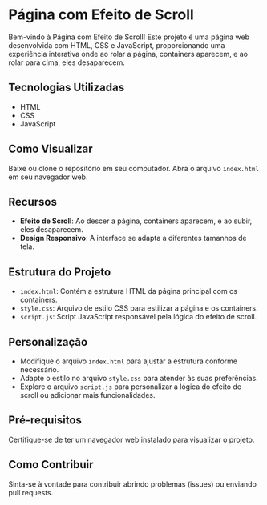 # Página com Efeito de Scroll

Bem-vindo à Página com Efeito de Scroll! Este projeto é uma página web desenvolvida com HTML, CSS e JavaScript, proporcionando uma experiência interativa onde ao rolar a página, containers aparecem, e ao rolar para cima, eles desaparecem.

## Tecnologias Utilizadas

- HTML
- CSS
- JavaScript

## Como Visualizar

Baixe ou clone o repositório em seu computador.
Abra o arquivo `index.html` em seu navegador web.

## Recursos

- **Efeito de Scroll**: Ao descer a página, containers aparecem, e ao subir, eles desaparecem.
- **Design Responsivo**: A interface se adapta a diferentes tamanhos de tela.

## Estrutura do Projeto

- `index.html`: Contém a estrutura HTML da página principal com os containers.
- `style.css`: Arquivo de estilo CSS para estilizar a página e os containers.
- `script.js`: Script JavaScript responsável pela lógica do efeito de scroll.

## Personalização

- Modifique o arquivo `index.html` para ajustar a estrutura conforme necessário.
- Adapte o estilo no arquivo `style.css` para atender às suas preferências.
- Explore o arquivo `script.js` para personalizar a lógica do efeito de scroll ou adicionar mais funcionalidades.

## Pré-requisitos

Certifique-se de ter um navegador web instalado para visualizar o projeto.

## Como Contribuir

Sinta-se à vontade para contribuir abrindo problemas (issues) ou enviando pull requests.